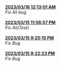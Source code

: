<strong><ins>
2023/03/16 12:13:01 AM
</strong></ins><br><em>
Fix Ali bug
</em><br><br>
<strong><ins> 2023/03/15 11:56:57 PM </strong></ins><br><em> Fix Ali(Test) </em><br><br> <strong><ins> 2023/03/15 9:25:15 PM </strong></ins><br><em> Fix Bug </em><br><br> <strong><ins> 2023/03/15 9:22:23 PM </strong></ins><br><em> Fix Bug </em><br><br>
